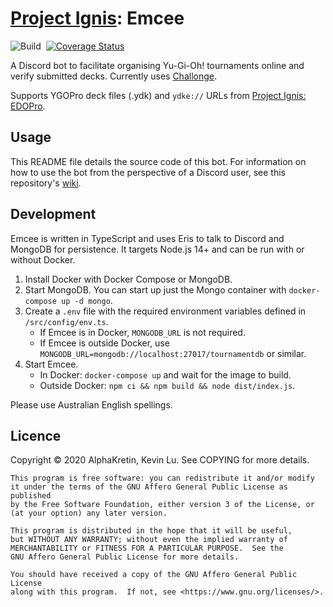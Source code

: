 # [Project Ignis](https://github.com/ProjectIgnis): Emcee

![Build](https://github.com/AlphaKretin/emcee-tournament-bot/workflows/Build/badge.svg)&nbsp;
[![Coverage Status](https://coveralls.io/repos/github/AlphaKretin/emcee-tournament-bot/badge.svg?t=iUM0Et)](https://coveralls.io/github/AlphaKretin/emcee-tournament-bot)

A Discord bot to facilitate organising Yu-Gi-Oh! tournaments online and verify submitted decks. Currently uses [Challonge](https://challonge.com/).

Supports YGOPro deck files (.ydk) and `ydke://` URLs from [Project Ignis: EDOPro](https://github.com/edo9300/edopro).

## Usage

This README file details the source code of this bot. For information on how to use the bot from the perspective of a Discord user, see this repository's [wiki](https://github.com/AlphaKretin/deck-parse-bot/wiki).

## Development

Emcee is written in TypeScript and uses Eris to talk to Discord and MongoDB for persistence.
It targets Node.js 14+ and can be run with or without Docker.

1. Install Docker with Docker Compose or MongoDB.
1. Start MongoDB. You can start up just the Mongo container with `docker-compose up -d mongo`.
1. Create a `.env` file with the required environment variables defined in `/src/config/env.ts`.
    - If Emcee is in Docker, `MONGODB_URL` is not required.
    - If Emcee is outside Docker, use `MONGODB_URL=mongodb://localhost:27017/tournamentdb` or similar.
1. Start Emcee.
    - In Docker: `docker-compose up` and wait for the image to build.
    - Outside Docker: `npm ci && npm build && node dist/index.js`.

Please use Australian English spellings.

## Licence

Copyright © 2020 AlphaKretin, Kevin Lu. See COPYING for more details.

```
This program is free software: you can redistribute it and/or modify
it under the terms of the GNU Affero General Public License as published
by the Free Software Foundation, either version 3 of the License, or
(at your option) any later version.

This program is distributed in the hope that it will be useful,
but WITHOUT ANY WARRANTY; without even the implied warranty of
MERCHANTABILITY or FITNESS FOR A PARTICULAR PURPOSE.  See the
GNU Affero General Public License for more details.

You should have received a copy of the GNU Affero General Public License
along with this program.  If not, see <https://www.gnu.org/licenses/>.
```
